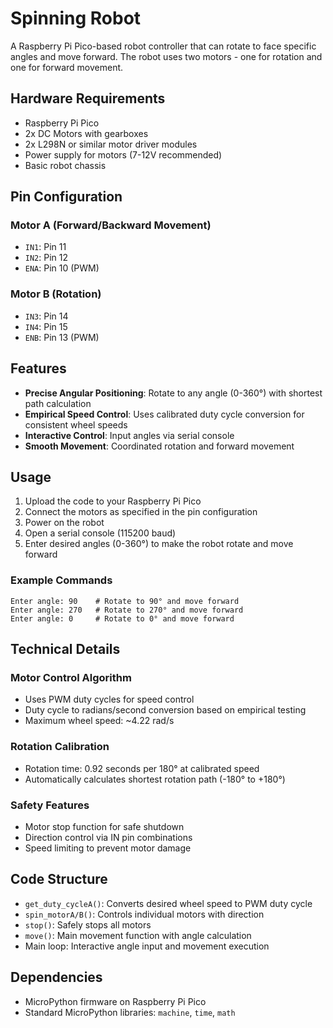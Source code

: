 # Spinning Robot

A Raspberry Pi Pico-based robot controller that can rotate to face specific angles and move forward. The robot uses two motors - one for rotation and one for forward movement.

## Hardware Requirements

- Raspberry Pi Pico
- 2x DC Motors with gearboxes
- 2x L298N or similar motor driver modules
- Power supply for motors (7-12V recommended)
- Basic robot chassis

## Pin Configuration

### Motor A (Forward/Backward Movement)
- `IN1`: Pin 11
- `IN2`: Pin 12  
- `ENA`: Pin 10 (PWM)

### Motor B (Rotation)
- `IN3`: Pin 14
- `IN4`: Pin 15
- `ENB`: Pin 13 (PWM)

## Features

- **Precise Angular Positioning**: Rotate to any angle (0-360°) with shortest path calculation
- **Empirical Speed Control**: Uses calibrated duty cycle conversion for consistent wheel speeds
- **Interactive Control**: Input angles via serial console
- **Smooth Movement**: Coordinated rotation and forward movement

## Usage

1. Upload the code to your Raspberry Pi Pico
2. Connect the motors as specified in the pin configuration
3. Power on the robot
4. Open a serial console (115200 baud)
5. Enter desired angles (0-360°) to make the robot rotate and move forward

### Example Commands
```
Enter angle: 90    # Rotate to 90° and move forward
Enter angle: 270   # Rotate to 270° and move forward  
Enter angle: 0     # Rotate to 0° and move forward
```

## Technical Details

### Motor Control Algorithm
- Uses PWM duty cycles for speed control
- Duty cycle to radians/second conversion based on empirical testing
- Maximum wheel speed: ~4.22 rad/s

### Rotation Calibration
- Rotation time: 0.92 seconds per 180° at calibrated speed
- Automatically calculates shortest rotation path (-180° to +180°)

### Safety Features
- Motor stop function for safe shutdown
- Direction control via IN pin combinations
- Speed limiting to prevent motor damage

## Code Structure

- `get_duty_cycleA()`: Converts desired wheel speed to PWM duty cycle
- `spin_motorA/B()`: Controls individual motors with direction
- `stop()`: Safely stops all motors
- `move()`: Main movement function with angle calculation
- Main loop: Interactive angle input and movement execution


## Dependencies

- MicroPython firmware on Raspberry Pi Pico
- Standard MicroPython libraries: `machine`, `time`, `math`

